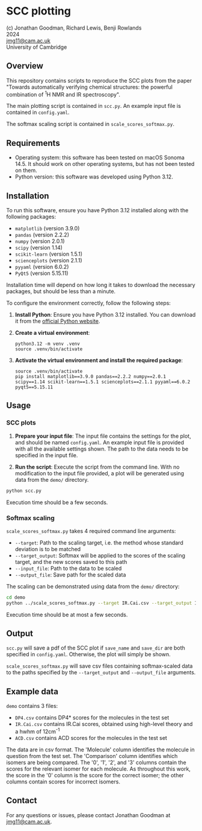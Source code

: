 # SCC plotting

(c) Jonathan Goodman, Richard Lewis, Benji Rowlands  
2024  
jmg11@cam.ac.uk  
University of Cambridge  

## Overview

This repository contains scripts to reproduce the SCC plots from the paper
"Towards automatically verifying chemical structures: the powerful combination
of <sup>1</sup>H NMR and IR spectroscopy". 

The main plotting script is contained in `scc.py`. An example input file is
contained in `config.yaml`.

The softmax scaling script is contained in `scale_scores_softmax.py`.

## Requirements
- Operating system: this software has been tested on macOS Sonoma 14.5. It
  should work on other operating systems, but has not been tested on them.
- Python version: this software was developed using Python 3.12.

## Installation

To run this software, ensure you have Python 3.12 installed along with the
following packages:
- `matplotlib` (version 3.9.0)
- `pandas` (version 2.2.2)
- `numpy` (version 2.0.1)
- `scipy` (version 1.14)
- `scikit-learn` (version 1.5.1)
- `scienceplots` (version 2.1.1)
- `pyyaml` (version 6.0.2)
- `PyQt5` (version 5.15.11)

Installation time will depend on how long it takes to download the necessary
packages, but should be less than a minute.

To configure the environment correctly, follow the following steps:
1. **Install Python**: Ensure you have Python 3.12 installed. You can
   download it from the [official Python
   website](https://www.python.org/downloads/release/python-3124/).

2. **Create a virtual environment**:
    ```
    python3.12 -m venv .venv
    source .venv/bin/activate 
    ```

3. **Activate the virtual environment and install the required package**:
    ```
    source .venv/bin/activate
    pip install matplotlib==3.9.0 pandas==2.2.2 numpy==2.0.1 scipy==1.14 scikit-learn==1.5.1 scienceplots==2.1.1 pyyaml==6.0.2 pyqt5==5.15.11
    ```

## Usage

### SCC plots

1. **Prepare your input file**: The input file contains the settings for the
   plot, and should be named `config.yaml`. An example input file is provided
   with all the available settings shown. The path to the data needs to be
   specified in the input file.

2. **Run the script**: Execute the script from the command line. With no
   modification to the input file provided, a plot will be generated using data
   from the `demo/` directory.
```bash
python scc.py
```

Execution time should be a few seconds.

### Softmax scaling

`scale_scores_softmax.py` takes 4 required command line arguments:
- `--target`: Path to the scaling target, i.e. the method whose standard
  deviation is to be matched
- `--target_output`: Softmax will be applied to the scores of the scaling
  target, and the new scores saved to this path
- `--input_file`: Path to the data to be scaled
- `--output_file`: Save path for the scaled data 

The scaling can be demonstrated using data from the `demo/` directory:
```bash
cd demo
python ../scale_scores_softmax.py --target IR.Cai.csv --target_output IR.Cai_softmax.csv --input_file DP4.csv --output_file DP4_softmax.csv
```

Execution time should be at most a few seconds.

## Output

`scc.py` will save a pdf of the SCC plot if `save_name` and `save_dir` are both
specified in `config.yaml`. Otherwise, the plot will simply be shown.

`scale_scores_softmax.py` will save csv files containing softmax-scaled data to
the paths specified by the `--target_output` and `--output_file` arguments.

## Example data
`demo` contains 3 files:
- `DP4.csv` contains DP4* scores for the molecules in the test set
- `IR.Cai.csv` contains IR.Cai scores, obtained using high-level theory and a
  hwhm of 12cm<sup>-1</sup>
- `ACD.csv` contains ACD scores for the molecules in the test set

The data are in csv format. The 'Molecule' column identifies the molecule in
question from the test set. The 'Comparison' column identifies which isomers are
being compared. The '0', '1', '2', and '3' columns contain the scores for the
relevant isomer for each molecule. As throughout this work, the score in the '0'
column is the score for the correct isomer; the other columns contain scores for
incorrect isomers.

## Contact

For any questions or issues, please contact Jonathan Goodman at jmg11@cam.ac.uk.